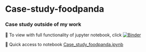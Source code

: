 # Case-study-foodpanda
### Case study outside of my work


👀 To view with full functionality of jupyter notebook, click [![Binder](https://mybinder.org/badge_logo.svg)](https://mybinder.org/v2/gh/SC92113/Case-study-foodpanda/HEAD)

👀 Quick access to notebook
[Case_study_foodpanda.ipynb](https://github.com/SC92113/Case-Study-foodpanda/blob/121f50fcb00de7a33ec23e352e7be3de95d84775/Case_study_foodpanda.ipynb)
